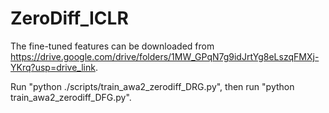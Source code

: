 # ZeroDiff_ICLR

The fine-tuned features can be downloaded from https://drive.google.com/drive/folders/1MW_GPqN7g9idJrtYg8eLszqFMXj-YKrq?usp=drive_link.


Run "python ./scripts/train_awa2_zerodiff_DRG.py", then run "python train_awa2_zerodiff_DFG.py".
